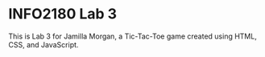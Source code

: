 # INFO2180 Lab 3

This is Lab 3 for Jamilla Morgan, a Tic-Tac-Toe game created using HTML, CSS, and JavaScript.

